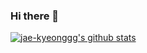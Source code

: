 ### Hi there 👋

<!--![jae-kyeonggg's github stats](https://github-readme-stats.vercel.app/api?username=jae-kyeonggg&show_icons=true)-->
[![jae-kyeonggg's github stats](https://github-readme-stats.vercel.app/api/top-langs/?username=jae-kyeonggg&show_icons=true&hide_border=true&title_color=004386&icon_color=004386&layout=compact)](https://github.com/jae-kyeonggg)

<!--
**jae-kyeonggg/jae-kyeonggg** is a ✨ _special_ ✨ repository because its `README.md` (this file) appears on your GitHub profile.

Here are some ideas to get you started:

- 🔭 I’m currently working on ...
- 🌱 I’m currently learning ...
- 👯 I’m looking to collaborate on ...
- 🤔 I’m looking for help with ...
- 💬 Ask me about ...
- 📫 How to reach me: ...
- 😄 Pronouns: ...
- ⚡ Fun fact: ...
-->
